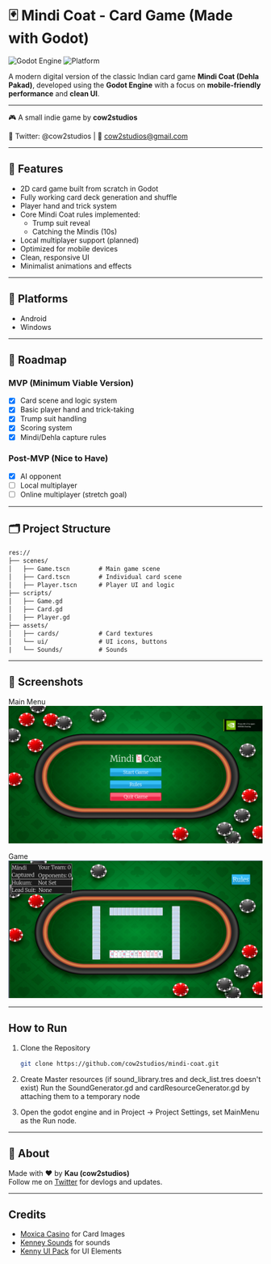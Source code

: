 # 🃏 Mindi Coat - Card Game (Made with Godot)

![Godot Engine](https://img.shields.io/badge/engine-godot-blue?logo=godot-engine)
![Platform](https://img.shields.io/badge/platform-android%20%7C%20windows-lightgrey)

A modern digital version of the classic Indian card game **Mindi Coat (Dehla Pakad)**, developed using the **Godot Engine** with a focus on **mobile-friendly performance** and **clean UI**.

---

🎮 A small indie game by **cow2studios**

🐄 Twitter: @cow2studios | 💌 cow2studios@gmail.com

---

## 🎯 Features

- 2D card game built from scratch in Godot
- Fully working card deck generation and shuffle
- Player hand and trick system
- Core Mindi Coat rules implemented:
  - Trump suit reveal
  - Catching the Mindis (10s)
- Local multiplayer support (planned)
- Optimized for mobile devices
- Clean, responsive UI
- Minimalist animations and effects

---

## 📱 Platforms

- Android
- Windows

---

## 🚧 Roadmap

### MVP (Minimum Viable Version)
- [x] Card scene and logic system
- [x] Basic player hand and trick-taking
- [x] Trump suit handling
- [x] Scoring system
- [x] Mindi/Dehla capture rules

### Post-MVP (Nice to Have)
- [x] AI opponent
- [ ] Local multiplayer
- [ ] Online multiplayer (stretch goal)

---

## 🗂️ Project Structure

```
res://
├── scenes/
│   ├── Game.tscn        # Main game scene
│   ├── Card.tscn        # Individual card scene
│   ├── Player.tscn      # Player UI and logic
├── scripts/
│   ├── Game.gd
│   ├── Card.gd
│   ├── Player.gd
├── assets/
│   ├── cards/           # Card textures
│   └── ui/              # UI icons, buttons
|   └── Sounds/          # Sounds
```

---

## 📸 Screenshots

Main Menu
![Main Menu](screenshots/menu.png)

Game
![Game](screenshots/game.png)

---

## How to Run

1. Clone the Repository
   ```bash
   git clone https://github.com/cow2studios/mindi-coat.git
   ```

2. Create Master resources (if sound_library.tres and deck_list.tres doesn't exist)
   Run the SoundGenerator.gd and cardResourceGenerator.gd by attaching them to a temporary node

3. Open the godot engine and in Project -> Project Settings, set MainMenu as the Run node.

---

## 👋 About

Made with ❤️ by **Kau (cow2studios)**  
Follow me on [Twitter](https://twitter.com/cow2studios) for devlogs and updates.

---

## Credits

- [Moxica Casino](https://moxica.itch.io/casino-playing-cards) for Card Images
- [Kenney Sounds](https://kenney.nl/assets/casino-audio) for sounds
- [Kenny UI Pack](https://kenney.nl/assets/ui-pack) for UI Elements
